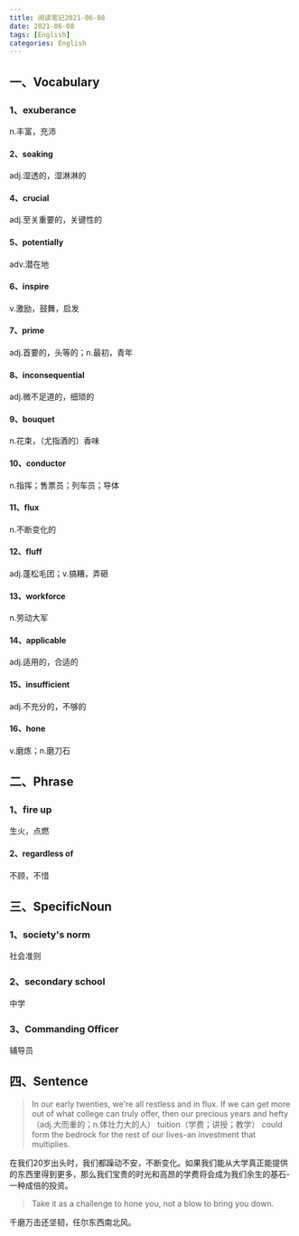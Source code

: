 ```yaml
---
title: 阅读笔记2021-06-08
date: 2021-06-08
tags: [English]
categories: English
---
```


## 一、Vocabulary

### 1、exuberance

n.丰富，充沛

#### 2、soaking

adj.湿透的，湿淋淋的

#### 4、crucial

adj.至关重要的，关键性的

#### 5、potentially

adv.潜在地

#### 6、inspire

v.激励，鼓舞，启发

#### 7、prime

adj.首要的，头等的；n.最初，青年

#### 8、inconsequential

adj.微不足道的，细琐的

#### 9、bouquet

n.花束，（尤指酒的）香味

#### 10、conductor

n.指挥；售票员；列车员；导体

#### 11、flux

n.不断变化的

#### 12、fluff

adj.蓬松毛团；v.搞糟，弄砸

#### 13、workforce

n.劳动大军

#### 14、applicable

adj.适用的，合适的

#### 15、insufficient

adj.不充分的，不够的

#### 16、hone

v.磨炼；n.磨刀石



## 二、Phrase

### 1、fire up

生火，点燃

#### 2、regardless of

不顾，不惜



## 三、SpecificNoun

### 1、society's norm

社会准则

### 2、secondary school

中学

### 3、Commanding Officer

辅导员



## 四、Sentence

> In our early twenties, we're all restless and in flux. If we can get more out of what college can truly offer, then our precious years and hefty（adj.大而重的；n.体壮力大的人） tuition（学费；讲授；教学） could form the bedrock for the rest of our lives-an investment that multiplies.

在我们20岁出头时，我们都躁动不安，不断变化。如果我们能从大学真正能提供的东西里得到更多，那么我们宝贵的时光和高昂的学费将会成为我们余生的基石-一种成倍的投资。

> Take it as a challenge to hone you, not a blow to bring you down.

千磨万击还坚韧，任尔东西南北风。